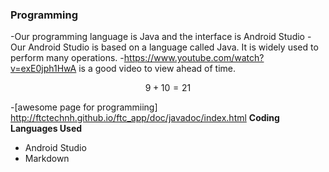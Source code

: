 ### Programming
   -Our programming language is Java and the interface is Android Studio
   -Our Android Studio is based on a language called Java. It is widely used to perform many operations.
   -https://www.youtube.com/watch?v=exE0jph1HwA is a good video to view ahead of time.
   
   $$9 + 10 = 21$$
   
   -[awesome page for programmiing] http://ftctechnh.github.io/ftc_app/doc/javadoc/index.html
    **Coding Languages Used**
   - Android Studio
   - Markdown
   
